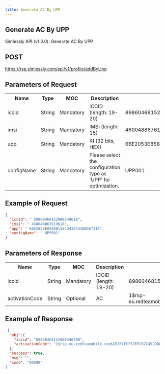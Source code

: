 ```yaml
---
title: Generate AC By UPP
---
```

## Generate AC By UPP
Simlessly API (v1.0.0): Generate AC By UPP

## POST
<https://rsp.simlessly.com/api/v1/profile/addByUpp>

## Parameters of Request   

<table>
    <tr>
        <th>Name</th>
        <th>Type</th>
        <th>MOC</th>
        <th style="width:200px;">Description</th>
        <th style="width:450px;">Example</th>
    </tr>
    <tr>
        <td>iccid</td>
        <td>String</td>
        <td>Mandatory</td>
        <td>ICCID (length: 19-20)</td>
        <td>89860468152080349618</td>
    </tr>
    <tr>
        <td>imsi</td>
        <td>String</td>
        <td>Mandatory</td>
        <td>IMSI (length: 15) </td>
        <td>460048867619618</td>
    </tr>
    <tr>
        <td>upp</td>
        <td>String</td>
        <td>Mandatory</td>
        <td>KI (32 bits, HEX) </td>
        <td>6BE2053E8580B135CD43443380DB7111</td>
    </tr>
    <tr>
        <td>configName</td>
        <td>String</td>
        <td>Mandatory</td>
        <td>Please select the configuration type as 'UPP' for optimization.</td>
        <td>UPP001</td>
    </tr>
</table>

## Example of Request
```json
{
  "iccid": " 89860468152080349618",
  "imsi": " 460048867619618",
  "upp": " 6BE2053E8580B135CD43443380DB7111",
  "configName": " UPP001"
}
```
## Parameters of Response
<table>
    <tr>
        <th>Name</th>
        <th>Type</th>
        <th>MOC</th>
        <th>Description</th>
        <th>Example</th>
    </tr>
    <tr>
        <td>iccid</td>
        <td>String</td>
        <td>Mandatory</td>
        <td>ICCID (length: 19-20)</td>
        <td>89860468152080349618</td>
    </tr>
    <tr>
        <td>activationCode</td>
        <td>String</td>
        <td>Optional</td>
        <td>AC</td>
        <td>1$rsp-eu.redteamobile.com$CE261FCF57EFCB7C492DD8ECF43C5ADD</td>
    </tr>
</table>


## Example of Response
```json
 {
  "obj":{
    "iccid": "89860468152080348700",
    "activationCode": "1$rsp-eu.redteamobile.com$CE261FCF57EFCB7C492DD8ECF43C5ADD"
  },
  "success": true,
  "msg": "",
  "code": "00000"
}
```